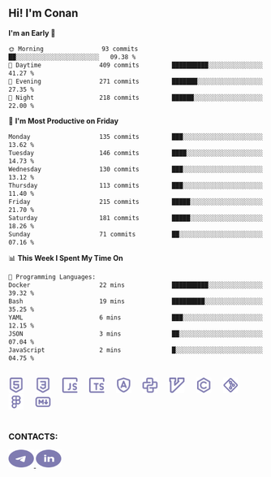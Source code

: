 ## Hi! I'm Conan

<!--START_SECTION:waka-->
**I'm an Early 🐤** 

```text
🌞 Morning                93 commits          ██░░░░░░░░░░░░░░░░░░░░░░░   09.38 % 
🌆 Daytime                409 commits         ██████████░░░░░░░░░░░░░░░   41.27 % 
🌃 Evening                271 commits         ███████░░░░░░░░░░░░░░░░░░   27.35 % 
🌙 Night                  218 commits         ██████░░░░░░░░░░░░░░░░░░░   22.00 % 
```
📅 **I'm Most Productive on Friday** 

```text
Monday                   135 commits         ███░░░░░░░░░░░░░░░░░░░░░░   13.62 % 
Tuesday                  146 commits         ████░░░░░░░░░░░░░░░░░░░░░   14.73 % 
Wednesday                130 commits         ███░░░░░░░░░░░░░░░░░░░░░░   13.12 % 
Thursday                 113 commits         ███░░░░░░░░░░░░░░░░░░░░░░   11.40 % 
Friday                   215 commits         █████░░░░░░░░░░░░░░░░░░░░   21.70 % 
Saturday                 181 commits         █████░░░░░░░░░░░░░░░░░░░░   18.26 % 
Sunday                   71 commits          ██░░░░░░░░░░░░░░░░░░░░░░░   07.16 % 
```


📊 **This Week I Spent My Time On** 

```text
💬 Programming Languages: 
Docker                   22 mins             ██████████░░░░░░░░░░░░░░░   39.32 % 
Bash                     19 mins             █████████░░░░░░░░░░░░░░░░   35.25 % 
YAML                     6 mins              ███░░░░░░░░░░░░░░░░░░░░░░   12.15 % 
JSON                     3 mins              ██░░░░░░░░░░░░░░░░░░░░░░░   07.04 % 
JavaScript               2 mins              █░░░░░░░░░░░░░░░░░░░░░░░░   04.75 % 
```


<!--END_SECTION:waka-->


<br>

<div align="left">
  <img src="icons/skills/html.svg" height="30" alt="html5"/>
  <img width="15"/>
  <img src="icons/skills/css.svg" height="30" alt="css"/>
    <img width="15"/>
  <img src="icons/skills/javascript.svg" height="30" alt="javascript"/>
  <img width="15"/>
  <img src="icons/skills/typescript.svg" height="30" alt="typescript"/>
  <img width="15"/>
  <img src="icons/skills/angular.svg" height="30" alt="angular"/>
  <img width="15"/>
  <img src="icons/skills/python.svg" height="30" alt="python"/>
  <img width="15"/>
  <img src="icons/skills/vim.svg" height="30" alt="vim"  />
  <img width="15"/>
  <img src="icons/skills/c.svg" height="30" alt="c"/>
  <img width="15"/>
  <img src="icons/skills/git.svg" height="30" alt="git"/>
  <img width="15"/>
  <img src="icons/skills/figma.svg" height="30" alt="figma"/>
  <img width="15"/>
  <img src="icons/skills/markdown.svg" height="30" alt="markdown"/>
</div>

<br>


### CONTACTS:

<div align="left">
  <a href="https://t.me/gkkconan">
    <img src="icons/contacts/telegram.svg" width="50" height="35" alt="telegram"/>
  </a>
  <a href="https://www.linkedin.com/in/gkkconan">
    <img src="icons/contacts/linkedin.svg" width="50" height="35" alt="linkedin"/>
  </a>
</div>
